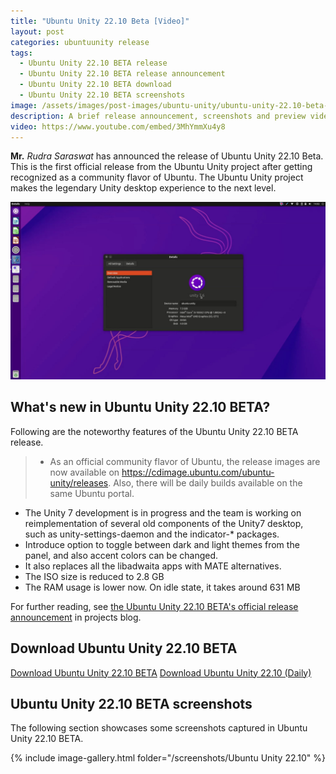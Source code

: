```yaml
---
title: "Ubuntu Unity 22.10 Beta [Video]"
layout: post
categories: ubuntuunity release
tags:
  - Ubuntu Unity 22.10 BETA release
  - Ubuntu Unity 22.10 BETA release announcement
  - Ubuntu Unity 22.10 BETA download
  - Ubuntu Unity 22.10 BETA screenshots
image: /assets/images/post-images/ubuntu-unity/ubuntu-unity-22.10-beta-1.jpg
description: A brief release announcement, screenshots and preview video of Ubuntu Unity 22.10 Beta, first official release as an Ubuntu community flavor.
video: https://www.youtube.com/embed/3MhYmmXu4y8
---
```


**Mr.** *Rudra Saraswat* has announced the release of Ubuntu Unity 22.10 Beta. This is the first official release from the Ubuntu Unity project after getting recognized as a community flavor of Ubuntu. The Ubuntu Unity project makes the legendary Unity desktop experience to the next level.

![Ubuntu Unity 22.10 BETA featured image](/assets/images/post-images/ubuntu-unity/ubuntu-unity-22.10-beta-1.jpg)

## What's new in Ubuntu Unity 22.10 BETA?

Following are the noteworthy features of the Ubuntu Unity 22.10 BETA release.

> - As an official community flavor of Ubuntu, the release images are now available on https://cdimage.ubuntu.com/ubuntu-unity/releases. Also, there will be daily builds available on the same Ubuntu portal.
- The Unity 7 development is in progress and the team is working on reimplementation of several old components of the Unity7 desktop, such as unity-settings-daemon and the indicator-* packages.
- Introduce option to toggle between dark and light themes from the panel, and also accent colors can be changed.
- It also replaces all the libadwaita apps with MATE alternatives.
- The ISO size is reduced to 2.8 GB
- The RAM usage is lower now. On idle state, it takes around 631 MB

For further reading, see [the Ubuntu Unity 22.10 BETA's official release announcement](https://ubuntuunity.org/blog/ubuntu-unity-22.10-beta/) in projects blog.

## Download Ubuntu Unity 22.10 BETA

<a class="download" href="https://cdimage.ubuntu.com/ubuntu-unity/releases">Download Ubuntu Unity 22.10 BETA</a>
<a class="download" href="https://cdimage.ubuntu.com/ubuntu-unity/daily-live/current/">Download Ubuntu Unity 22.10 (Daily)</a>

## Ubuntu Unity 22.10 BETA screenshots
The following section showcases some screenshots captured in Ubuntu Unity 22.10 BETA.

{% include image-gallery.html folder="/screenshots/Ubuntu Unity 22.10" %}


